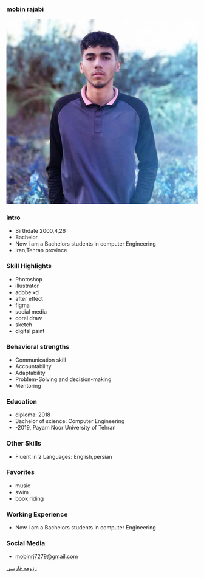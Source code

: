 ### mobin rajabi
<img src="pic.png">

### intro


+ Birthdate 2000,4,26
+ Bachelor
+ Now i am a Bachelors students in computer Engineering
+ Iran,Tehran province 

### Skill Highlights



+ Photoshop
+ illustrator 
+ adobe xd
+ after effect
+ figma 
+ social media
+ corel draw
+ sketch
+ digital paint

### Behavioral strengths

+ Communication skill
+ Accountability
+ Adaptability
+ Problem-Solving and decision-making
+ Mentoring 

### Education


+ diploma: 2018
+ Bachelor of science: Computer Engineering 
+  -2019, Payam Noor University of Tehran

### Other Skills


+ Fluent in 2 Languages: English,persian

### Favorites


+ music 
+ swim
+ book riding 

### Working Experience


+ Now i am a Bachelors students in computer Engineering 


### Social Media


+ mobinrj7279@gmail.com 
 




[رزومه فارسی](/resume-fa)


